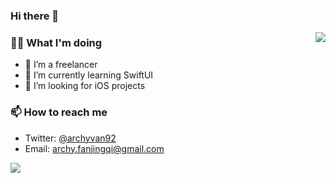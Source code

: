 ### Hi there 👋

<img align="right" src="https://github-readme-stats.vercel.app/api/top-langs/?username=UnicornBoss&hide=CSS,shell" />

### 👨‍💻 What I'm doing
- 🔭 I’m a freelancer
- 🌱 I’m currently learning SwiftUI
- 🤔 I’m looking for iOS projects
### 📫 How to reach me
- Twitter: [@archyvan92](https://twitter.com/archyvan92)
- Email: [archy.fanjingqi@gmail.com](mailto:archy.fanjingqi@gmail.com)

<img src='https://github-readme-stats.vercel.app/api?username=UnicornBoss&show_icons=true&icon_color=FFAC46&title_color=FFAC46&text_color=718096&bg_color=ffffff&hide_title=true&hide=issues' />

